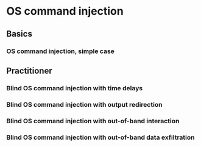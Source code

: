 # OS command injection

## Basics

### OS command injection, simple case

## Practitioner

### Blind OS command injection with time delays

### Blind OS command injection with output redirection

### Blind OS command injection with out-of-band interaction

### Blind OS command injection with out-of-band data exfiltration
